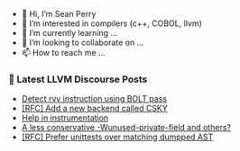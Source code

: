 - 👋 Hi, I’m Sean Perry
- 👀 I’m interested in compilers (c++, COBOL, llvm)
- 🌱 I’m currently learning ...
- 💞️ I’m looking to collaborate on ...
- 📫 How to reach me ...

<!---
s66perry/s66perry is a ✨ special ✨ repository because its `README.md` (this file) appears on your GitHub profile.
You can click the Preview link to take a look at your changes.
--->
### 📕 Latest LLVM Discourse Posts

<!-- DISCOURSE-LLVM:START -->
- [Detect rvv instruction using BOLT pass](https://discourse.llvm.org/t/detect-rvv-instruction-using-bolt-pass/76799#post_3)
- [[RFC] Add a new backend called CSKY](https://discourse.llvm.org/t/rfc-add-a-new-backend-called-csky/56235#post_6)
- [Help in instrumentation](https://discourse.llvm.org/t/help-in-instrumentation/76921#post_1)
- [A less conservative -Wunused-private-field and others?](https://discourse.llvm.org/t/a-less-conservative-wunused-private-field-and-others/76920#post_1)
- [[RFC] Prefer unittests over matching dumpped AST](https://discourse.llvm.org/t/rfc-prefer-unittests-over-matching-dumpped-ast/76729#post_20)
<!-- DISCOURSE-LLVM:END -->
